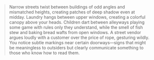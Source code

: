 >Narrow streets twist between buildings of odd angles and mismatched heights, creating patches of deep shadow even at midday. Laundry hangs between upper windows, creating a colorful canopy above your heads. Children dart between alleyways playing some game with rules only they understand, while the smell of fish stew and baking bread wafts from open windows. A street vendor argues loudly with a customer over the price of rope, gesturing wildly. You notice subtle markings near certain doorways—signs that might be meaningless to outsiders but clearly communicate something to those who know how to read them.